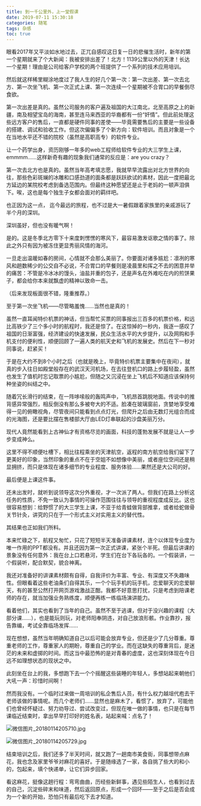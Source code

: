 ```yaml
---
title: 到一千公里外，上一堂假课
date: 2019-07-11 15:30:18
categories: 随笔
tags: 杂感
toc: true
---
```

眼看2017年又平淡如水地过去，正兀自感叹这日复一日的悲催生活时，新年的第一个星期就来了个大新闻：我被安排出差了！北方！1139公里以外的天津！长达一个星期！理由是公司给客户学校的两个班提供了一个系列的技术应用培训。

然后就这样稀里糊涂地度过了我人生的好几个第一次：第一次出差、第一次去北方、第一次坐飞机、第一次正式上课、第一次连续一个星期被不合胃口的早餐倒尽食欲。

第一次出差是真的。虽然公司服务的客户遍及祖国的大江南北，北至高原之上的新疆，南及相望宝岛的海南，甚至连马来西亚的华裔都有一份“奸情”。但此前处理这些远方客户的售后，一直都是硬件同事的差使——毕竟需要售后的主要是一些设备的搭建、调试和验收工作。但这次偏偏多了个新方向：软件培训。而且对象是一个在当地水平还不错的院校（虽然是高职高专）的软件专业。

让一个药学出身，资历刚够一年多的web工程师给软件专业的大三学生上课，emmmm……这样新奇有趣的现象我们通常的反应是：are you crazy？

第一次去北方也是真的。虽然当年高考填志愿，我就早早流露出对北方世界的向往，那些色彩斑斓的冰雕和口感劲道的面条都是跃跃欲试的素材，因此一度把最北方延边的某院校考虑到备选范围内。但最终这种愿望还是止于老妈的一顿声泪俱下。唉，这也是每个独生子女都会面对的羁绊吧。

也正因为这一点， 迄今最远的旅程，也不过是大一暑假跟着家族里的亲戚游玩了半个月的深圳。

深圳虽好，但也没有暖气啊！

是的。这是冬季北方零下十来度刺愣愣的寒风下，最容易激发讴歌之情的事了。除此之外只有因为被冻住更显秀丽风情的海河。

一旦走出温暖如春的房间，心情就不会那么美丽了。你要面对诸多尴尬：凛冽的寒风和趟数稀少的公交自不必说，不合胃口的早餐则是凌晨里和挥之不去的困意并举的痛苦：不管是冷冰冰的馒头，油盐并重的包子，还是声名在外难吃在内的煎饼果子，都会给你本来就飘虚的精神以致命一击。

（后来发现板面很不错，隆重推荐。）

至于第一次坐飞机——尽管略羞愧……当然也是真的！

虽然一直耳闻特价机票的神话，但当帮忙买票的同事报出三百多的机票价格，和远比高铁少了三个多小时的航程时，我还是惊了。在这惊掉的一秒内，我逐一感叹了祖国的日渐富强，经济建设的快速发展，民众生活水平的大步提升，以及网购和手机支付的便利性，顺便回顾了一遍人类的航天史和飞机的发展史。然后在下一秒对同事说，赶紧买！

于是在大约不到8个小时之后（也就是晚上，毕竟特价机票主要集中在夜间），就真的步入往日如殿堂般存在的武汉天河机场，在去往登机口的路上步履轻盈，虽然也发生了值机时忘记取票的小尴尬，但随之又沉浸在坐上飞机后不知道应该保持何种坐姿的纠结之中。

随着冗长滑行的结束，在一阵哆嗦般的轰鸣声中，飞机昂首跳脱地面。传说中的推背感异常强烈，相反倒没有那么多被夸大的不适。脸凑在玻璃窗前，贪婪地享受难得一见的俯瞰视角，尽管夜间只能看到点点灯光，但爬升之后由无数灯光组合而成的光海图，还是要比摆在售楼部大厅由LED灯串联起的沙盘美丽万分。

现代人竟然能看到上古神仙才有资格尽览的画面，科技的蓬勃发展不就是让人一步步变成神么。

这里不得不顺便吐槽下，相比往程乘坐的天津航空，返程的南方航空给我们留下了更美好的印象，当然印象的重点不在于空姐不如想像中美丽，或者座位空间还是稍显拥挤，而只是体现在诸多细节的专业程度、服务体验……果然还是大公司的好。

最后便是上课这件事。

还未出发时，就听到说领导这次分外重视，才一次派了两人。但我们在路上分析这任务的性质，不免一致认为事情的可操作范围往往与领导的重视程度成反比。这也很容易想到：给野惯了的大三学生上课，不亚于给青蛙做背部推拿，或者给蛇做骨关节针灸，讲究的只在于一个形式主义对实用主义的替代性。

其结果也正如我们所料。

本来忙碌之下，航程又匆忙，只花了短短半天准备讲课素材，连个以体现专业度为唯一作用的PPT都没有。并且还因为第一次正式讲课，紧张个半死。但最后讲课的景象没有任何意外：我在台上口若悬河，学生们在台下各玩各的。一个假装讲，一个假装听，配合默契，貌合神离。

我还对准备好的讲课素材颇有自得，自我评价为丰富、专业、有深度又不失趣味性。但眼看着这些老油条们自得其乐，一个个玩手机的玩手机，恋爱聊天的恋爱聊天，有的甚至公然打开网页游戏激战正酣。我都不好意思打扰，只是考虑到陪课老师的存在，就当加强业务熟练度，顺便再练一练临场演讲能力。

看着他们，其实也看到了当年的自己。虽然不至于逃课，但对于没兴趣的课程（大部分课……），也是能玩则玩，对老师阳奉阴违，对自己放浪形骸。作业靠抄，报告靠编，考试全靠临场发挥……

现在想想，虽然当年明确知道自己以后可能会放弃专业，但还是少了几分尊重。尊重老师的工作，尊重家人的期盼，尊重自己的学业。而在这缺失的尊重背后，是迷茫的未来和虚掷的时间。而这当中最恐怖的是对青春的虚度，这也深刻体现在今日远不如理想状态的现状之中。

此刻坐在台上的我，多想跑下去一个个摇醒这些装睡的年轻人，多想站起来朝他们大吼一声：珍惜时间啊！

然而我没有。一个临时过来做一周培训的私企售后人员，有什么权力越俎代庖去干老师该做的事情呢。而几个老师们……显然也是麻木了，看惯了，放弃了，可能他们也曾经怀疑过、努力劝导过、尝试改变过，但现在唯一做的事情，也只是在每节课临近结束时，拿出早早打印好的姓名表，站起来喊：点名了！

![微信图片_20180114205710.jpg](http://upload-images.jianshu.io/upload_images/29336-327c744f3f621aeb.jpg?imageMogr2/auto-orient/strip%7CimageView2/2/w/1240)

![微信图片_20180114205729.jpg](http://upload-images.jianshu.io/upload_images/29336-55c4e0bd41d60107.jpg?imageMogr2/auto-orient/strip%7CimageView2/2/w/1240)

结束培训之后，我们还多了半天时间，就又跑了一趟南市美食街，同事想带点麻花，我也念及家里爷爷对麻花的喜好。于是随缘选了一家，各自挑了些大的和小的，包起来，填个快递单，让它们异步回家。

看这麻花，挺像这趟行程：弯弯曲曲，历经些新鲜事，遇见些陌生人，也看到过去的自己，沉淀些碎末和味道，然后返回原点，形成一个回环——至于之后是否会成为一个新的开始，恐怕只有最后吃下去才知道。
